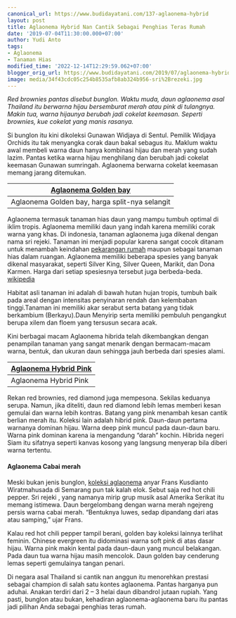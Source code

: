 ```yaml
---
canonical_url: https://www.budidayatani.com/137-aglaonema-hybrid
layout: post
title: Aglaonema Hybrid Nan Cantik Sebagai Penghias Teras Rumah
date: '2019-07-04T11:30:00.000+07:00'
author: Yudi Anto
tags:
- Aglaonema
- Tanaman Hias
modified_time: '2022-12-14T12:29:59.062+07:00'
blogger_orig_url: https://www.budidayatani.com/2019/07/aglaonema-hybrid-nan-cantik-sebagai.html
image: media/34f43cdc05c254b8535afb8ab324b956-sri%2Brezeki.jpg
---
```

*Red brownies pantas disebut bunglon. Waktu muda, daun aglaonema asal Thailand itu berwarna hijau bersemburat merah atau pink di tulangnya. Makin tua, warna hijaunya berubah jadi cokelat keemasan. Seperti brownies, kue cokelat yang manis rasanya.*

Si bunglon itu kini dikoleksi Gunawan Widjaya di Sentul. Pemilik Widjaya Orchids itu tak menyangka corak daun bakal sebagus itu. Maklum waktu awal membeli warna daun hanya kombinasi hijau dan merah yang sudah lazim. Pantas ketika warna hijau menghilang dan berubah jadi cokelat keemasan Gunawan sumringah. Aglaonema berwarna cokelat keemasan memang jarang ditemukan.



| [Aglaonema Golden bay](https://i1.wp.com/1.bp.blogspot.com/-rRmmO7d7uvM/XR1-bqAZj1I/AAAAAAAACuk/m6uS19Yn5HINMk7zU718bjkm7AnS4B_OwCLcBGAs/s1600/sri%2Brezeki.jpg?ssl=1) |
| --- |
| Aglaonema Golden bay, harga split-nya selangit |

Aglaonema termasuk tanaman hias daun yang mampu tumbuh optimal di iklim tropis. Aglaonema memiliki daun yang indah karena memiliki corak warna yang khas. Di indonesia, tanaman aglaonema juga dikenal dengan nama sri rejeki. Tanaman ini menjadi popular karena sangat cocok ditanam untuk menambah keindahan [pekarangan rumah](https://www.budidayatani.com/2019/07/aglaonema-penghias-taman-dan-pekarangan.html) maupun sebagai tanaman hias dalam ruangan. Aglaonema memiliki beberapa spesies yang banyak dikenal masyarakat, seperti Silver King, Silver Queen, Marikit, dan Dona Karmen. Harga dari setiap spesiesnya tersebut juga berbeda-beda. [wikipedia](https://id.wikipedia.org/wiki/Sri_rezeki)

Habitat asli tanaman ini adalah di bawah hutan hujan tropis, tumbuh baik pada areal dengan intensitas penyinaran rendah dan kelembaban tinggi.Tanaman ini memiliki akar serabut serta batang yang tidak berkambium (Berkayu).Daun Menyirip serta memiliki pembuluh pengangkut berupa xilem dan floem yang tersusun secara acak.

Kini berbagai macam Aglaonema hibrida telah dikembangkan dengan penampilan tanaman yang sangat menarik dengan bermacam-macam warna, bentuk, dan ukuran daun sehingga jauh berbeda dari spesies alami.



| [Aglaonema Hybrid Pink](https://i1.wp.com/1.bp.blogspot.com/-NDRI3i8zviw/XR1_LbCIVAI/AAAAAAAACus/5SDGIM9VOVUriw9x09a31ekwSog4IpPCACLcBGAs/s1600/sri%2Brezeki_717x600.jpg?ssl=1) |
| --- |
| Aglaonema Hybrid Pink |

Rekan red brownies, red diamond juga mempesona. Sekilas keduanya serupa. Namun, jika diteliti, daun red diamond lebih lemas memberi kesan gemulai dan warna lebih kontras. Batang yang pink menambah kesan cantik berlian merah itu. Koleksi lain adalah hibrid pink. Daun-daun pertama warnanya dominan hijau. Warna deep pink muncul pada daun-daun baru. Warna pink dominan karena ia mengandung “darah” kochin. Hibrida negeri Siam itu sifatnya seperti kanvas kosong yang langsung menyerap bila diberi warna tertentu.

#### Aglaonema Cabai merah

Meski bukan jenis bunglon, [koleksi aglaonema](https://www.budidayatani.com/2019/07/aglaonema-hybrid-nan-cantik-sebagai.html) anyar Frans Kusdianto Wiratmahusada di Semarang pun tak kalah elok. Sebut saja red hot chili pepper. Sri rejeki , yang namanya mirip grup musik asal Amerika Serikat itu memang istimewa. Daun bergelombang dengan warna merah ngejreng persis warna cabai merah. “Bentuknya luwes, sedap dipandang dari atas atau samping,” ujar Frans.

Kalau red hot chili pepper tampil berani, golden bay koleksi lainnya terlihat feminin. Chinese evergreen itu didominasi warna soft pink di atas dasar hijau. Warna pink makin kental pada daun-daun yang muncul belakangan. Pada daun tua warna hijau masih mencolok. Daun golden bay cenderung lemas seperti gemulainya tangan penari.

Di negara asal Thailand si cantik nan anggun itu menorehkan prestasi sebagai champion di salah satu kontes aglaonema. Pantas harganya pun aduhai. Anakan terdiri dari 2 – 3 helai daun dibandrol jutaan rupiah. Yang pasti, bunglon atau bukan, kehadiran aglaonema-aglaonema baru itu pantas jadi pilihan Anda sebagai penghias teras rumah.

